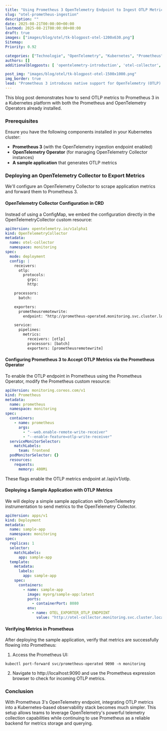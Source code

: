 ```yaml
---
title: "Using Prometheus 3 OpenTelemetry Endpoint to Ingest OTLP Metrics in Kubernetes"
slug: "otel-prometheus-ingestion"
description: ""
date: 2025-08-21T00:00:00+00:00
lastmod: 2025-08-21T00:00:00+00:00
draft: true
images: ["images/blog/otel/tk-blogpost-otel-1200x630.png"]
Sitemap:
Priority: 0.92

categories: ["Technologie", "OpenTelemetry", "Kubernetes", "Prometheus"]
authors: []
additionalblogposts: [ 'opentelemetry-introduction', 'otel-collector', 'otel-autoinstrumentation']

post_img: "images/blog/otel/tk-blogpost-otel-1500x1000.png"
img_border: true
lead: "Prometheus 3 introduces native support for OpenTelemetry (OTLP) metrics ingestion, allowing seamless integration between Prometheus and the OpenTelemetry ecosystem."
---
```


This blog post demonstrates how to send OTLP metrics to Prometheus 3 in a Kubernetes platform with both the Prometheus and OpenTelemetry Operators already installed.

### Prerequisites

Ensure you have the following components installed in your Kubernetes cluster:
* **Prometheus 3** (with the OpenTelemetry ingestion endpoint enabled)
* **OpenTelemetry Operator** (for managing OpenTelemetry Collector instances)
* **A sample application** that generates OTLP metrics

### Deploying an OpenTelemetry Collector to Export Metrics

We'll configure an OpenTelemetry Collector to scrape application metrics and forward them to Prometheus 3.

#### OpenTelemetry Collector Configuration in CRD

Instead of using a ConfigMap, we embed the configuration directly in the OpenTelemetryCollector custom resource:

```yaml
apiVersion: opentelemetry.io/v1alpha1
kind: OpenTelemetryCollector
metadata:
  name: otel-collector
  namespace: monitoring
spec:
  mode: deployment
  config: |
    receivers:
      otlp:
        protocols:
          grpc:
          http:

    processors:
      batch:

    exporters:
      prometheusremotewrite:
        endpoint: "http://prometheus-operated.monitoring.svc.cluster.local:9090/api/v1/otlp"

    service:
      pipelines:
        metrics:
          receivers: [otlp]
          processors: [batch]
          exporters: [prometheusremotewrite]
```

#### Configuring Prometheus 3 to Accept OTLP Metrics via the Prometheus Operator

To enable the OTLP endpoint in Prometheus using the Prometheus Operator, modify the Prometheus custom resource:

```yaml
apiVersion: monitoring.coreos.com/v1
kind: Prometheus
metadata:
  name: prometheus
  namespace: monitoring
spec:
  containers:
    - name: prometheus
      args:
        - "--web.enable-remote-write-receiver"
        - "--enable-feature=otlp-write-receiver"
  serviceMonitorSelector:
    matchLabels:
      team: frontend
  podMonitorSelector: {}
  resources:
    requests:
      memory: 400Mi
```

These flags enable the OTLP metrics endpoint at /api/v1/otlp.

#### Deploying a Sample Application with OTLP Metrics

We will deploy a simple sample application with OpenTelemetry instrumentation to send metrics to the OpenTelemetry Collector.

```yaml
apiVersion: apps/v1
kind: Deployment
metadata:
  name: sample-app
  namespace: monitoring
spec:
  replicas: 1
  selector:
    matchLabels:
      app: sample-app
  template:
    metadata:
      labels:
        app: sample-app
    spec:
      containers:
        - name: sample-app
          image: myorg/sample-app:latest
          ports:
            - containerPort: 8080
          env:
            - name: OTEL_EXPORTER_OTLP_ENDPOINT
              value: "http://otel-collector.monitoring.svc.cluster.local:4317"
```

#### Verifying Metrics in Prometheus
After deploying the sample application, verify that metrics are successfully flowing into Prometheus:

1. Access the Prometheus UI:
```shell
kubectl port-forward svc/prometheus-operated 9090 -n monitoring
```
2. Navigate to http://localhost:9090 and use the Prometheus expression browser to check for incoming OTLP metrics.

### Conclusion

With Prometheus 3's OpenTelemetry endpoint, integrating OTLP metrics into a Kubernetes-based observability stack becomes much simpler. This setup allows teams to leverage OpenTelemetry's powerful telemetry collection capabilities while continuing to use Prometheus as a reliable backend for metrics storage and querying.

